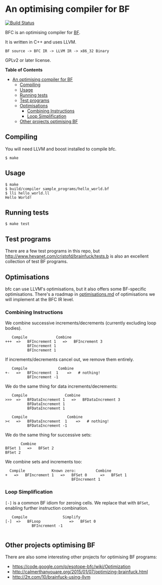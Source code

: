 # An optimising compiler for BF

[![Build Status](https://travis-ci.org/Wilfred/bfc.svg?branch=master)](https://travis-ci.org/Wilfred/bfc)

BFC is an optimising compiler for
[BF](https://en.wikipedia.org/wiki/Brainfuck).

It is written in C++ and uses LLVM.

```
BF source -> BFC IR -> LLVM IR -> x86_32 Binary
```

GPLv2 or later license.

<!-- markdown-toc start - Don't edit this section. Run M-x markdown-toc/generate-toc again -->
**Table of Contents**

- [An optimising compiler for BF](#an-optimising-compiler-for-bf)
    - [Compiling](#compiling)
    - [Usage](#usage)
    - [Running tests](#running-tests)
    - [Test programs](#test-programs)
    - [Optimisations](#optimisations)
        - [Combining Instructions](#combining-instructions)
        - [Loop Simplification](#loop-simplification)
    - [Other projects optimising BF](#other-projects-optimising-bf)

<!-- markdown-toc end -->


## Compiling

You will need LLVM and boost installed to compile bfc.

    $ make

## Usage

```
$ make
$ build/compiler sample_programs/hello_world.bf
$ lli hello_world.ll
Hello World!
```

## Running tests

```
$ make test
```

## Test programs

There are a few test programs in this repo, but
http://www.hevanet.com/cristofd/brainfuck/tests.b is also an excellent
collection of test BF programs.

## Optimisations

bfc can use LLVM's optimisations, but it also offers some BF-specific
optimisations. There's a roadmap in
[optimisations.md](optimisations.md) of optimisations we will
implement at the BFC IR level.

### Combining Instructions

We combine successive increments/decrements (currently excluding loop bodies).

```
   Compile             Combine
+++  =>   BFIncrement 1   =>   BFIncrement 3
          BFIncrement 1
          BFIncrement 1
```

If increments/decrements cancel out, we remove them entirely.

```
   Compile              Combine
+-   =>   BFIncrement  1    =>   # nothing!
          BFIncrement -1
```

We do the same thing for data increments/decrements:

```
   Compile                 Combine
>>>  =>   BFDataIncrement 1   =>   BFDataIncrement 3
          BFDataIncrement 1
          BFDataIncrement 1

   Compile                  Combine
><   =>   BFDataIncrement  1    =>   # nothing!
          BFDataIncrement -1
```

We do the same thing for successive sets:

```
       Combine
BFSet 1   =>   BFSet 2
BFSet 2

```

We combine sets and increments too:

```
  Compile            Known zero:         Combine
+   =>   BFIncrement 1   =>   BFSet 0      =>   BFSet 1
                              BFIncrement 1

```

### Loop Simplification

`[-]` is a common BF idiom for zeroing cells. We replace that with
`BFSet`, enabling further instruction combination.

```
   Compile                Simplify
[-]  =>   BFLoop             =>   BFSet 0
            BFIncrement -1


```

## Other projects optimising BF

There are also some interesting other projects for optimising BF
programs:

* https://code.google.com/p/esotope-bfc/wiki/Optimization
* http://calmerthanyouare.org/2015/01/07/optimizing-brainfuck.html
* http://2π.com/10/brainfuck-using-llvm
